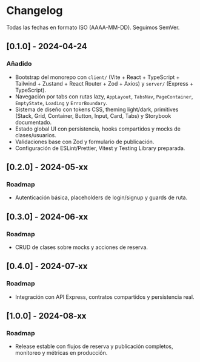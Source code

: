 # Changelog

Todas las fechas en formato ISO (AAAA-MM-DD). Seguimos SemVer.

## [0.1.0] - 2024-04-24
### Añadido
- Bootstrap del monorepo con `client/` (Vite + React + TypeScript + Tailwind + Zustand + React Router + Zod + Axios) y `server/` (Express + TypeScript).
- Navegación por tabs con rutas lazy, `AppLayout`, `TabsNav`, `PageContainer`, `EmptyState`, `Loading` y `ErrorBoundary`.
- Sistema de diseño con tokens CSS, theming light/dark, primitives (Stack, Grid, Container, Button, Input, Card, Tabs) y Storybook documentado.
- Estado global UI con persistencia, hooks compartidos y mocks de clases/usuarios.
- Validaciones base con Zod y formulario de publicación.
- Configuración de ESLint/Prettier, Vitest y Testing Library preparada.

## [0.2.0] - 2024-05-xx
### Roadmap
- Autenticación básica, placeholders de login/signup y guards de ruta.

## [0.3.0] - 2024-06-xx
### Roadmap
- CRUD de clases sobre mocks y acciones de reserva.

## [0.4.0] - 2024-07-xx
### Roadmap
- Integración con API Express, contratos compartidos y persistencia real.

## [1.0.0] - 2024-08-xx
### Roadmap
- Release estable con flujos de reserva y publicación completos, monitoreo y métricas en producción.

